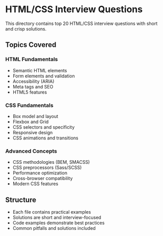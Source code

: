# HTML/CSS Interview Questions

This directory contains top 20 HTML/CSS interview questions with short and crisp solutions.

## Topics Covered

### HTML Fundamentals
- Semantic HTML elements
- Form elements and validation
- Accessibility (ARIA)
- Meta tags and SEO
- HTML5 features

### CSS Fundamentals
- Box model and layout
- Flexbox and Grid
- CSS selectors and specificity
- Responsive design
- CSS animations and transitions

### Advanced Concepts
- CSS methodologies (BEM, SMACSS)
- CSS preprocessors (Sass/SCSS)
- Performance optimization
- Cross-browser compatibility
- Modern CSS features

## Structure
- Each file contains practical examples
- Solutions are short and interview-focused
- Code examples demonstrate best practices
- Common pitfalls and solutions included 